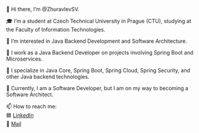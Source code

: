 👋 Hi there, I’m @ZhuravlevSV.

🎓 I’m a student at Czech Technical University in Prague (CTU), studying at the Faculty of Information Technologies.

👀 I’m interested in Java Backend Development and Software Architecture.

🌱 I work as a Java Backend Developer on projects involving Spring Boot and Microservices.

🌱 I specialize in Java Core, Spring Boot, Spring Cloud, Spring Security, and other Java backend technologies.

🌱 Currently, I am a Software Developer, but I am on my way to becoming a Software Architect.

📫 How to reach me:  
   🟦 [LinkedIn](https://www.linkedin.com/in/semen-zhuravlev-more/)  
      📧 [Mail](mailto:zhuravlev.more@gmail.com)



<!--
**ZhuravlevSV/ZhuravlevSV** is a ✨ _special_ ✨ repository because its `README.md` (this file) appears on your GitHub profile.

Here are some ideas to get you started:

Hi, I’m @antoosha.
🎓 I’m bachelor graduated student of Czech Technical University in Prague (CTU) Faculty Infromation Technologies.
👀 I’m interested in Java Backend Developing and Software Architecture.
🌱 I work as Java Backend Developer at the project with Spring Boot and Microservices.
🌱 I use Java Core, Spring Boot, Spring Cloud, Spring Security and other Java backend technologies.
🌱 Now I am Software Developer, but I am on my way to become Software Architect.
📫 How to reach me: Telegram @offoppa, e-mail akorol6969@gmail.com, LinkedIn https://www.linkedin.com/in/antoosha.


- 🔭 I’m currently working on ...
- 🌱 I’m currently learning ...
- 👯 I’m looking to collaborate on ...
- 🤔 I’m looking for help with ...
- 💬 Ask me about ...
- 📫 How to reach me: ...
- 😄 Pronouns: ...
- ⚡ Fun fact: ...
-->
